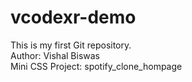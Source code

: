 # vcodexr-demo
This is my first Git repository.
<br>
Author: Vishal Biswas
<br>
Mini CSS Project: spotify_clone_hompage

